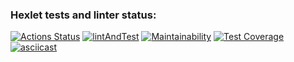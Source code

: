 ### Hexlet tests and linter status:
[![Actions Status](https://github.com/prozet-x/java-project-71/workflows/hexlet-check/badge.svg)](https://github.com/prozet-x/java-project-71/actions)
[![lintAndTest](https://github.com/prozet-x/java-project-71/actions/workflows/lintAndTest.yml/badge.svg)](https://github.com/prozet-x/java-project-71/actions/workflows/lintAndTest.yml)
[![Maintainability](https://api.codeclimate.com/v1/badges/df440ee529a7726bbc4a/maintainability)](https://codeclimate.com/github/prozet-x/java-project-71/maintainability)
[![Test Coverage](https://api.codeclimate.com/v1/badges/df440ee529a7726bbc4a/test_coverage)](https://codeclimate.com/github/prozet-x/java-project-71/test_coverage)
[![asciicast](https://asciinema.org/a/azOZkZvmI4NZ7vgWCbCMqzzUL.svg)](https://asciinema.org/a/azOZkZvmI4NZ7vgWCbCMqzzUL)
